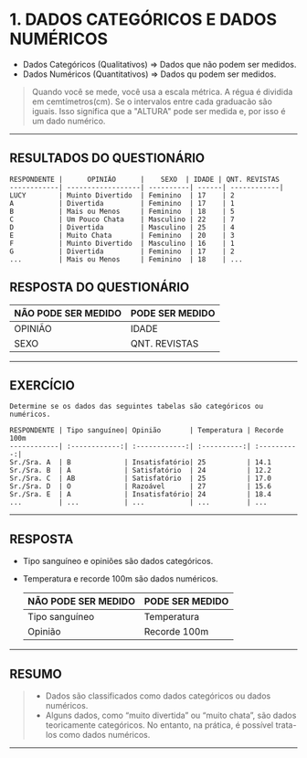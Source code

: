 # 1. DADOS CATEGÓRICOS E DADOS NUMÉRICOS

* Dados Categóricos  (Qualitativos)   => Dados que não podem ser medidos.
* Dados Numéricos    (Quantitativos)  => Dados qu podem ser medidos.

> Quando você se mede, você usa a escala métrica.
> A régua é dividida em cemtímetros(cm).
> Se o intervalos entre cada graduacão são iguais.
> Isso significa que a "ALTURA" pode ser medida e, por isso é um dado numérico.
___

## RESULTADOS DO QUESTIONÁRIO

``` resultados do questionário
RESPONDENTE |      OPINIÃO      |    SEXO  | IDADE | QNT. REVISTAS
------------| ------------------| ----------| ------| ------------|
LUCY        | Muinto Divertido  | Feminino  | 17    | 2
A           | Divertida         | Feminino  | 17    | 1
B           | Mais ou Menos     | Feminino  | 18    | 5
C           | Um Pouco Chata    | Masculino | 22    | 7
D           | Divertida         | Masculino | 25    | 4
E           | Muito Chata       | Feminino  | 20    | 3
F           | Muinto Divertido  | Masculino | 16    | 1
G           | Divertida         | Feminino  | 17    | 2
...         | Mais ou Menos     | Feminino  | 18    | ...
```

## RESPOSTA DO QUESTIONÁRIO

NÃO PODE SER MEDIDO| PODE SER MEDIDO|
-------------------| :--------------|
OPINIÃO            |IDADE
SEXO               |QNT. REVISTAS
___

## EXERCÍCIO

``` Exercício
Determine se os dados das seguintes tabelas são categóricos ou numéricos.

RESPONDENTE | Tipo sanguíneo| Opinião       | Temperatura | Recorde 100m
------------| :------------:| :------------:| :----------:| :----------:|
Sr./Sra. A  | B             | Insatisfatório| 25          | 14.1
Sr./Sra. B  | A             | Satisfatório  | 24          | 12.2
Sr./Sra. C  | AB            | Satisfatório  | 25          | 17.0
Sr./Sra. D  | O             | Razoável      | 27          | 15.6
Sr./Sra. E  | A             | Insatisfatório| 24          | 18.4
...         | ...           | ...           | ...         | ...
```

___

## RESPOSTA

* Tipo sanguíneo e opiniões são dados categóricos.
* Temperatura e recorde 100m são dados numéricos.
  
  NÃO PODE SER MEDIDO| PODE SER MEDIDO|
  -------------------| :--------------|
  Tipo sanguíneo     |Temperatura
  Opinião            |Recorde 100m

___

## RESUMO

>* Dados são classificados como dados categóricos ou dados numéricos.
>* Alguns dados, como “muito divertida” ou “muito chata”, são dados teoricamente categóricos. No entanto, na prática, é possível trata-los como dados numéricos.
>
___
